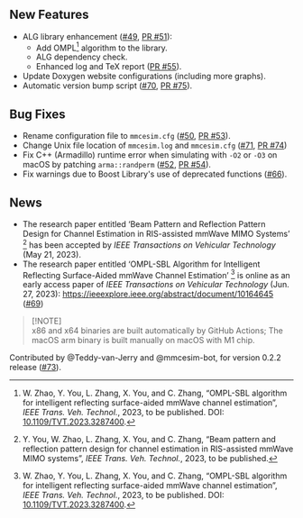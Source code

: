 ## New Features
- ALG library enhancement ([#49](https://github.com/mmcesim/mmcesim/issues/49), [PR #51](https://github.com/mmcesim/mmcesim/pull/51)):
  - Add OMPL[^1] algorithm to the library.
  - ALG dependency check.
  - Enhanced log and TeX report ([PR #55](https://github.com/mmcesim/mmcesim/pull/55)).
- Update Doxygen website configurations (including more graphs).
- Automatic version bump script ([#70](https://github.com/mmcesim/mmcesim/issues/70), [PR #75](https://github.com/mmcesim/mmcesim/pull/75)).

## Bug Fixes
- Rename configuration file to `mmcesim.cfg` ([#50](https://github.com/mmcesim/mmcesim/issues/50), [PR #53](https://github.com/mmcesim/mmcesim/pull/53)).
- Change Unix file location of `mmcesim.log` and `mmcesim.cfg` ([#71](https://github.com/mmcesim/mmcesim/issues/71), [PR #74](https://github.com/mmcesim/mmcesim/pull/74))
- Fix C++ (Armadillo) runtime error when simulating with `-O2` or `-O3` on macOS by patching `arma::randperm` ([#52](https://github.com/mmcesim/mmcesim/issues/52), [PR #54](https://github.com/mmcesim/mmcesim/pull/54)).
- Fix warnings due to Boost Library's use of deprecated functions ([#66](https://github.com/mmcesim/mmcesim/issues/66)).

## News
- The research paper entitled ‘Beam Pattern and Reflection Pattern Design for Channel Estimation in RIS-assisted mmWave MIMO Systems’ [^2] has been accepted by *IEEE Transactions on Vehicular Technology* (May 21, 2023).
- The research paper entitled ‘OMPL-SBL Algorithm for Intelligent Reflecting Surface-Aided mmWave Channel Estimation’ [^1] is online as an early access paper of *IEEE Transactions on Vehicular Technology* (Jun. 27, 2023): https://ieeexplore.ieee.org/abstract/document/10164645 ([#69](https://github.com/mmcesim/mmcesim/discussions/69))

> [!NOTE]\
> x86 and x64 binaries are built automatically by GitHub Actions; The macOS arm binary is built manually on macOS with M1 chip.

Contributed by @Teddy-van-Jerry and @mmcesim-bot, for version 0.2.2 release ([#73](https://github.com/mmcesim/mmcesim/issues/73)).

[^1]: W. Zhao, Y. You, L. Zhang, X. You, and C. Zhang, “OMPL-SBL algorithm for intelligent reflecting surface-aided mmWave channel estimation”, *IEEE Trans. Veh. Technol.*, 2023, to be published. DOI: [10.1109/TVT.2023.3287400](https://doi.org/https://doi.org/10.1109/TVT.2023.3287400).
[^2]: Y. You, W. Zhao, L. Zhang, X. You, and C. Zhang, “Beam pattern and reflection pattern design for channel estimation in RIS-assisted mmWave MIMO systems”, *IEEE Trans. Veh. Technol.*, 2023, to be published.
